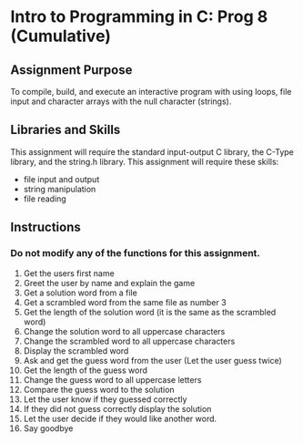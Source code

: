 # Intro to Programming in C: Prog 8 (Cumulative)
## Assignment Purpose
To compile, build, and execute an interactive program with using loops, file input and character arrays with the null character (strings).

## Libraries and Skills
This assignment will require the standard input-output C library, the C-Type library, and the string.h library.
This assignment will require these skills:
- file input and output
- string manipulation
- file reading

## Instructions
### Do not modify any of the functions for this assignment.
1. Get the users first name
1. Greet the user by name and explain the game
1. Get a solution word from a file
1. Get a scrambled word from the same file as number 3
1. Get the length of the solution word (it is the same as the scrambled word)
1. Change the solution word to all uppercase characters
1. Change the scrambled word to all uppercase characters
1. Display the scrambled word
1. Ask and get the guess word from the user (Let the user guess twice)
1. Get the length of the guess word
1. Change the guess word to all uppercase letters
1. Compare the guess word to the solution
1. Let the user know if they guessed correctly
1. If they did not guess correctly display the solution
1. Let the user decide if they would like another word.
1. Say goodbye